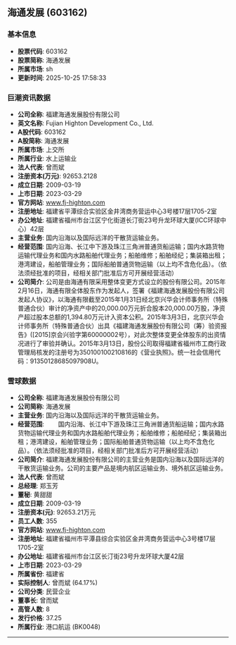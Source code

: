 ## 海通发展 (603162)

### 基本信息

- **股票代码**: 603162
- **股票简称**: 海通发展
- **所属市场**: sh
- **更新时间**: 2025-10-25 17:58:33

### 巨潮资讯数据

- **公司全称**: 福建海通发展股份有限公司
- **英文名称**: Fujian Highton Development Co., Ltd.
- **A股代码**: 603162
- **A股简称**: 海通发展
- **所属市场**: 上交所
- **所属行业**: 水上运输业
- **法人代表**: 曾而斌
- **注册资本(万元)**: 92653.2128
- **成立日期**: 2009-03-19
- **上市日期**: 2023-03-29
- **官方网站**: www.fj-highton.com
- **注册地址**: 福建省平潭综合实验区金井湾商务营运中心3号楼17层1705-2室
- **办公地址**: 福建省福州市台江区宁化街道长汀街23号升龙环球大厦(ICC环球中心）42层
- **主营业务**: 国内沿海以及国际远洋的干散货运输业务。
- **经营范围**: 国内沿海、长江中下游及珠江三角洲普通货船运输；国内水路货物运输代理业务和国内水路船舶代理业务；船舶维修；船舶经纪；集装箱出租；港湾建设，船舶管理业务；国际船舶普通货物运输（以上均不含危化品）。（依法须经批准的项目，经相关部门批准后方可开展经营活动）
- **公司简介**: 公司是由海通有限采用整体变更方式设立的股份有限公司。2015年2月16日，海通有限全体股东作为发起人，签署《福建海通发展股份有限公司发起人协议》，以海通有限截至2015年1月31日经北京兴华会计师事务所（特殊普通合伙）审计的净资产中的20,000.00万元折合股本20,000.00万股，净资产超过股本总额的1,394.80万元计入资本公积。2015年3月3日，北京兴华会计师事务所（特殊普通合伙）出具《福建海通发展股份有限公司（筹）验资报告》([2015]京会兴验字第60000002号），对此次整体变更全体股东的出资情况进行了审验并确认。2015年3月13日，股份公司取得福建省福州市工商行政管理局核发的注册号为350100100210816的《营业执照》。统一社会信用代码：91350128685097908U。

### 雪球数据

- **公司全称**: 福建海通发展股份有限公司
- **公司简称**: 海通发展
- **主营业务**: 国内沿海以及国际远洋的干散货运输业务。
- **经营范围**: 　　国内沿海、长江中下游及珠江三角洲普通货船运输；国内水路货物运输代理业务和国内水路船舶代理业务；船舶维修；船舶经纪；集装箱出租；港湾建设，船舶管理业务；国际船舶普通货物运输（以上均不含危化品）。（依法须经批准的项目，经相关部门批准后方可开展经营活动）
- **公司简介**: 福建海通发展股份有限公司的主营业务是国内沿海以及国际远洋的干散货运输业务。公司的主要产品是境内航区运输业务、境外航区运输业务。
- **法人代表**: 曾而斌
- **总经理**: 郑玉芳
- **董秘**: 黄甜甜
- **成立日期**: 2009-03-19
- **注册资本(元)**: 92653.21万元
- **员工人数**: 355
- **官方网站**: www.fj-highton.com
- **注册地址**: 福建省福州市平潭县综合实验区金井湾商务营运中心3号楼17层1705-2室
- **办公地址**: 福建省福州市台江区长汀街23号升龙环球大厦42层
- **上市日期**: 2023-03-29
- **所属省份**: 福建省
- **实际控制人**: 曾而斌 (64.17%)
- **公司分类**: 民营企业
- **董事长**: 曾而斌
- **高管人数**: 8
- **发行价格**: 37.25
- **所属行业**: 港口航运 (BK0048)

---